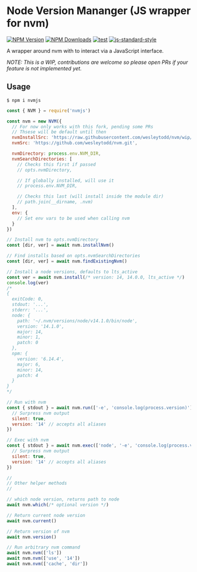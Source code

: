 # Node Version Mananger (JS wrapper for nvm)

[![NPM Version](https://img.shields.io/npm/v/nvmjs.svg)](https://npmjs.org/package/nvmjs)
[![NPM Downloads](https://img.shields.io/npm/dm/nvmjs.svg)](https://npmjs.org/package/nvmjs)
[![test](https://github.com/wesleytodd/nvmjs/workflows/Test/badge.svg)](https://github.com/wesleytodd/nvmjs/actions?query=workflow%3ATest)
[![js-standard-style](https://img.shields.io/badge/code%20style-standard-brightgreen.svg)](https://github.com/standard/standard)

A wrapper around nvm with to interact via a JavaScript interface.

*NOTE: This is a WIP, contributions are welcome so please open PRs if your feature is not implemented yet.*

## Usage

```
$ npm i nvmjs
```

```javascript
const { NVM } = require('nvmjs')

const nvm = new NVM({
  // For now only works with this fork, pending some PRs
  // Thsese will be default until then
  nvmInstallSrc: 'https://raw.githubusercontent.com/wesleytodd/nvm/wip/install.sh',
  nvmSrc: 'https://github.com/wesleytodd/nvm.git',

  nvmDirectory: process.env.NVM_DIR,
  nvmSearchDirectories: [
    // Checks this first if passed
    // opts.nvmDirectory,

    // If globally installed, will use it
    // process.env.NVM_DIR,

    // Checks this last (will install inside the module dir)
    // path.join(__dirname, .nvm)
  ],
  env: {
    // Set env vars to be used when calling nvm
  }
})

// Install nvm to opts.nvmDirectory
const [dir, ver] = await nvm.installNvm()

// Find installs based on opts.nvmSearchDirectories
const [dir, ver] = await nvm.findExistingNvm()

// Install a node versions, defaults to lts_active
const ver = await nvm.install(/* version: 14, 14.0.0, lts_active */)
console.log(ver)
/*
{
  exitCode: 0,
  stdout: '...',
  stderr: '...',
  node: {
    path: '~/.nvm/versions/node/v14.1.0/bin/node',
    version: '14.1.0',
    major: 14,
    minor: 1,
    patch: 0
  },
  npm: {
    version: '6.14.4',
    major: 6,
    minor: 14,
    patch: 4
  }
}
*/

// Run with nvm
const { stdout } = await nvm.run(['-e', 'console.log(process.version)'], {
  // Surpress nvm output
  silent: true,
  version: '14' // accepts all aliases
})

// Exec with nvm
const { stdout } = await nvm.exec(['node', '-e', 'console.log(process.version)'], {
  // Surpress nvm output
  silent: true,
  version: '14' // accepts all aliases
})

//
// Other helper methods
//

// which node version, returns path to node
await nvm.which(/* optional version */)

// Return current node version
await nvm.current()

// Return version of nvm
await nvm.version()

// Run arbitrary nvm command
await nvm.nvm(['ls'])
await nvm.nvm(['use', '14'])
await nvm.nvm(['cache', 'dir'])
```
